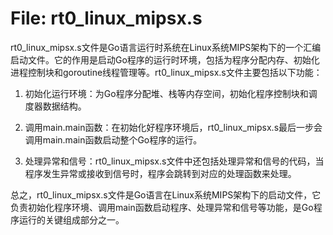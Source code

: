 # File: rt0_linux_mipsx.s

rt0_linux_mipsx.s文件是Go语言运行时系统在Linux系统MIPS架构下的一个汇编启动文件。它的作用是启动Go程序的运行时环境，包括为程序分配内存、初始化进程控制块和goroutine线程管理等。rt0_linux_mipsx.s文件主要包括以下功能：

1. 初始化运行环境：为Go程序分配堆、栈等内存空间，初始化程序控制块和调度器数据结构。

2. 调用main.main函数：在初始化好程序环境后，rt0_linux_mipsx.s最后一步会调用main.main函数启动整个Go程序的运行。

3. 处理异常和信号：rt0_linux_mipsx.s文件中还包括处理异常和信号的代码，当程序发生异常或接收到信号时，程序会跳转到对应的处理函数来处理。

总之，rt0_linux_mipsx.s文件是Go语言在Linux系统MIPS架构下的启动文件，它负责初始化程序环境、调用main函数启动程序、处理异常和信号等功能，是Go程序运行的关键组成部分之一。


